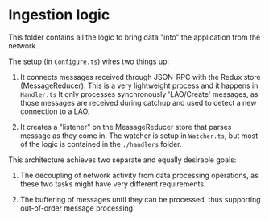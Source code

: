 # Ingestion logic

This folder contains all the logic to bring data "into" the application from the network.

The setup (in `Configure.ts`) wires two things up:
1. It connects messages received through JSON-RPC with the Redux store (MessageReducer).
   This is a very lightweight process and it happens in `Handler.ts`
   It only processes synchronously 'LAO/Create' messages,
   as those messages are received during catchup and used to detect a new connection to a LAO.

2. It creates a "listener" on the MessageReducer store that parses message as they come in.
   The watcher is setup in `Watcher.ts`,
   but most of the logic is contained in the `./handlers` folder.

This architecture achieves two separate and equally desirable goals:

1. The decoupling of network activity from data processing operations,
   as these two tasks might have very different requirements.

2. The buffering of messages until they can be processed,
   thus supporting out-of-order message processing.


